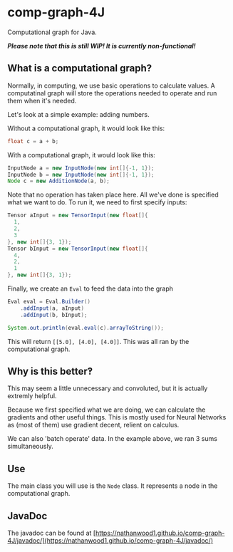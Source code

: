 # comp-graph-4J
Computational graph for Java.

***Please note that this is still WIP! It is currently non-functional!***

## What is a computational graph?

Normally, in computing, we use basic operations to calculate values. A computatinal graph will store the operations needed to operate and run them when it's needed.

Let's look at a simple example: adding numbers.

Without a computational graph, it would look like this:
```java
float c = a + b;
```
With a computational graph, it would look like this:
```java
InputNode a = new InputNode(new int[]{-1, 1});
InputNode b = new InputNode(new int[]{-1, 1});
Node c = new AdditionNode(a, b);
```
Note that no operation has taken place here. All we've done is specified what we want to do. To run it, we need to first specify inputs:
```java
Tensor aInput = new TensorInput(new float[]{
  1,
  2,
  3
}, new int[]{3, 1});
Tensor bInput = new TensorInput(new float[]{
  4,
  2,
  1
}, new int[]{3, 1});
```
Finally, we create an `Eval` to feed the data into the graph
```java
Eval eval = Eval.Builder()
    .addInput(a, aInput)
    .addInput(b, bInput);

System.out.println(eval.eval(c).arrayToString());
```
This will return `[[5.0], [4.0], [4.0]]`. This was all ran by the computational graph.
## Why is this better‽

This may seem a little unnecessary and convoluted, but it is actually extremly helpful.

Because we first specified what we are doing, we can calculate the gradients and other useful things. This is mostly used for Neural Networks as (most of them) use gradient decent, relient on calculus.

We can also 'batch operate' data. In the example above, we ran 3 sums simultaneously.

## Use

The main class you will use is the `Node` class. It represents a node in the computational graph.

## JavaDoc
The javadoc can be found at [https://nathanwood1.github.io/comp-graph-4J/javadoc/](https://nathanwood1.github.io/comp-graph-4J/javadoc/)
